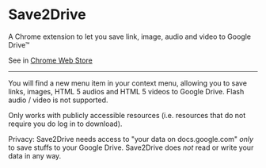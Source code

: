 Save2Drive
====

A Chrome extension to let you save link, image, audio and video to Google Drive™

See in [Chrome Web Store](https://chrome.google.com/webstore/detail/deoibeabfchdpckcmamaadeccohilbkp)

- - - - -

You will find a new menu item in your context menu, allowing you to save links, images, HTML 5 audios and HTML 5 videos to Google Drive. Flash audio / video is not supported.

Only works with publicly accessible resources (i.e. resources that do not require you do log in to download).

Privacy: Save2Drive needs access to "your data on docs.google.com" *only* to save stuffs to your Google Drive. Save2Drive does *not* read or write your data in any way.